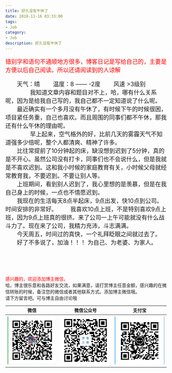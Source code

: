 ```yaml
---
title: 好久没有午休了
date: 2018-11-16 03:33:00
tags: 
- Job
category: 
- Job
description: 好久没有午休了
---
```

<!-- image url 
https://raw.githubusercontent.com/HealerJean/HealerJean.github.io/master/blogImages
　　首行缩进
<font color="red">  </font>

<font  color="red" size="4">   </font>


<font size="4">   </font>
-->


<font  color="red" size="4">  

错别字和语句不通顺地方很多，博客日记是写给自己的，主要是方便以后自己阅读。所以还请阅读到的人谅解

 </font>
 

<font size="4">   
　　天气：晴
　　温度：8 —— -2度
　　风速 >3级别
　　<br/>
　　
　　我知道文章内容和题目对不上，哈，哪有什么关系呢，因为是给我自己写的，我自己都不一定知道说了什么呢。　<br/>
　　最近确实有一个多月没有午休了，有时候下午的时候很困，项目紧任务重，自己也喜欢。而且周围的同事们都不午休，那我还有什么午休的理由呢。　<br/>
　　
　　早上起来，空气格外的好，比前几天的雾霾天气不知道强多少倍呢，整个人都清爽、精神了许多。　<br/>
　　比往常提前了10分钟起的床，缺没想到迟到了5分钟，真的是不开心。虽然公司没有打卡，同事们也不会说什么，但是我就是不喜欢迟到。这和我小时候的家庭教育有关，小时候父母就经常教育我，不要迟到。不要让别人等。　<br/>
　　上班期间，看到别人迟到了，我心里想的是羡慕，但是在我自己身上的时候，一点也不情愿迟到。　<br/>
　　我现在的生活每天8点半起床，9点出发，快10点到公司。时间安排的非常好。
　　我喜欢10点上班，不是特别喜欢9点上班，因为9点上班真的很挤。来了公司一上午可能就没有什么战斗力了。现在来了公司，我精力充沛，斗志满满。　<br/>
　　今天周五，时间过的真快，一个礼拜眨眼之间就过去了。　<br/>
　　好了不多说了，加油！！！ 为自己、为老婆、为家人。
　　
　　
</font>








<br/><br/><br/>
<font color="red"> 感兴趣的，欢迎添加博主微信， </font><br/>
哈，博主很乐意和各路好友交流，如果满意，请打赏博主任意金额，感兴趣的在微信转账的时候，备注您的微信或者其他联系方式。添加博主微信哦。
<br/>
请下方留言吧。可与博主自由讨论哦

|微信 | 微信公众号|支付宝|
|:-------:|:-------:|:------:|
| ![微信](https://raw.githubusercontent.com/HealerJean/HealerJean.github.io/master/assets/img/tctip/weixin.jpg)|![微信公众号](https://raw.githubusercontent.com/HealerJean/HealerJean.github.io/master/assets/img/my/qrcode_for_gh_a23c07a2da9e_258.jpg)|![支付宝](https://raw.githubusercontent.com/HealerJean/HealerJean.github.io/master/assets/img/tctip/alpay.jpg) |




<!-- Gitalk 评论 start  -->

<link rel="stylesheet" href="https://unpkg.com/gitalk/dist/gitalk.css">
<script src="https://unpkg.com/gitalk@latest/dist/gitalk.min.js"></script> 
<div id="gitalk-container"></div>    
 <script type="text/javascript">
    var gitalk = new Gitalk({
		clientID: `1d164cd85549874d0e3a`,
		clientSecret: `527c3d223d1e6608953e835b547061037d140355`,
		repo: `HealerJean.github.io`,
		owner: 'HealerJean',
		admin: ['HealerJean'],
		id: 'NkIpg8nv490BtjMl',
    });
    gitalk.render('gitalk-container');
</script> 

<!-- Gitalk end -->


